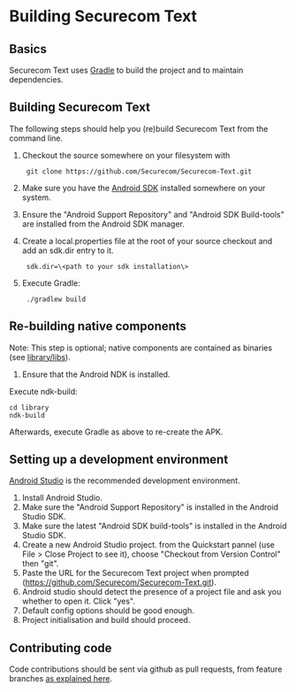Building Securecom Text
=======================

Basics
------

Securecom Text uses [Gradle](http://gradle.org) to build the project and to maintain
dependencies.

Building Securecom Text
-----------------------

The following steps should help you (re)build Securecom Text from the command line.

1. Checkout the source somewhere on your filesystem with 

        git clone https://github.com/Securecom/Securecom-Text.git

2. Make sure you have the [Android SDK](https://developer.android.com/sdk/index.html) installed somewhere on your system.
3. Ensure the "Android Support Repository" and "Android SDK Build-tools" are installed from the Android SDK manager.
4. Create a local.properties file at the root of your source checkout and add an sdk.dir entry to it.

        sdk.dir=\<path to your sdk installation\>

5. Execute Gradle:

        ./gradlew build

Re-building native components
-----------------------------

Note: This step is optional; native components are contained as binaries (see [library/libs](library/libs)).

1. Ensure that the Android NDK is installed.

Execute ndk-build:

    cd library
    ndk-build

Afterwards, execute Gradle as above to re-create the APK.

Setting up a development environment
------------------------------------

[Android Studio](https://developer.android.com/sdk/installing/studio.html) is the recommended development environment.

1. Install Android Studio.
2. Make sure the "Android Support Repository" is installed in the Android Studio SDK.
3. Make sure the latest "Android SDK build-tools" is installed in the Android Studio SDK.
4. Create a new Android Studio project. from the Quickstart pannel (use File > Close Project to see it), choose "Checkout from Version Control" then "git".
5. Paste the URL for the Securecom Text project when prompted (https://github.com/Securecom/Securecom-Text.git).
6. Android studio should detect the presence of a project file and ask you whether to open it. Click "yes".
7. Default config options should be good enough.
8. Project initialisation and build should proceed.

Contributing code
-----------------

Code contributions should be sent via github as pull requests, from feature branches [as explained here](https://help.github.com/articles/using-pull-requests).

